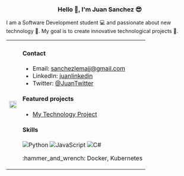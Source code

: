 <h3 align="center">Hello 👋, I'm Juan Sanchez 😎</h3>

I am a Software Development student 💻 and passionate about new technology 🤖. My goal is to create innovative technological projects 🧠.

<table>
  <tr>
    <!-- Columna para la imagen -->
    <td>
      <img src="https://github.com/JuanSanchez20/JuanSanchez20/assets/149217388/0eed1d7d-6926-4c0d-b5cb-360a414fa8a2" width="100%" height="auto">
    </td>
    <!-- Columna para el texto -->
    <td valign="top"> <!-- valign="top" alinea el contenido de la celda a la parte superior -->
      <h4>Contact</h4>
      <ul>
        <li>Email: <a href="mailto:sanchezlemajj@gmail.com">sanchezlemajj@gmail.com</a></li>
        <li>LinkedIn: <a href="www.linkedin.com/in/juan-sanchez-8817ba256">juanlinkedin</a></li>
        <li>Twitter: <a href="https://twitter.com/JuanJSanchezL">@JuanTwitter</a></li>
      </ul>
      <h4>Featured projects</h4>
      <ul>
        <li><a href="https://github.com/JuanSanchez20/mi-proyecto">My Technology Project</a></li>
      </ul>
      <h4>Skills</h4>
      <p>
        <img src="https://img.shields.io/badge/Python-3776AB?style=flat&logo=python&logoColor=white" alt="Python">
        <img src="https://img.shields.io/badge/JavaScript-F7DF1E?style=flat&logo=javascript&logoColor=black" alt="JavaScript">
        <img src="https://img.shields.io/badge/C%23-239120?style=flat&logo=c-sharp&logoColor=white" alt="C#">
      </p>
      <p>:hammer_and_wrench: Docker, Kubernetes</p>
    </td>
  </tr>
</table>


<!--
**JuanSanchez20/JuanSanchez20** is a ✨ _special_ ✨ repository because its `README.md` (this file) appears on your GitHub profile.

Here are some ideas to get you started:

- 🔭 I’m currently working on ...
- 🌱 I’m currently learning ...
- 👯 I’m looking to collaborate on ...
- 🤔 I’m looking for help with ...
- 💬 Ask me about ...
- 📫 How to reach me: ...
- 😄 Pronouns: ...
- ⚡ Fun fact: ...
-->
